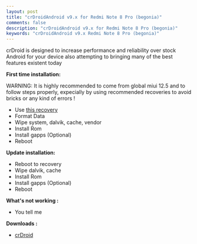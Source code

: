 ```yaml
---
layout: post
title: "crDroidAndroid v9.x for Redmi Note 8 Pro (begonia)"
comments: false
description: "crDroidAndroid v9.x for Redmi Note 8 Pro (begonia)"
keywords: "crDroidAndroid v9.x Redmi Note 8 Pro (begonia)"
---
```


crDroid is designed to increase performance and reliability over stock Android for your device also attempting to bringing many of the best features existent today

**First time installation:**

WARNING: It is highly recommended to come from global miui 12.5 and to follow steps properly, expecially by using recommended recoveries to avoid bricks or any kind of errors !

* Use [this recovery](https://forum.xda-developers.com/t/recovery-unofficial-begonia-recovery-project-themed-twrp-3-5-0-v2-unified-begonia-begoniain.4242717/unread)
* Format Data
* Wipe system, dalvik, cache, vendor
* Install Rom
* Install gapps (Optional)
* Reboot

**Update installation:**

* Reboot to recovery
* Wipe dalvik, cache
* Install Rom
* Install gapps (Optional)
* Reboot

**What's not working :**

 * You tell me


**Downloads :**

 * [crDroid](https://sourceforge.net/projects/darkjoker360-developements/files/Xiaomi/Redmi%20Note%208%20Pro/ROM/v9.x/)

